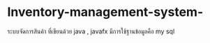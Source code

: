 # Inventory-management-system-
ระบบจัดการสินค้า ที่เขียนด้วย java , javafx  มีการใช้ฐานข้อมูลคือ my sql 
